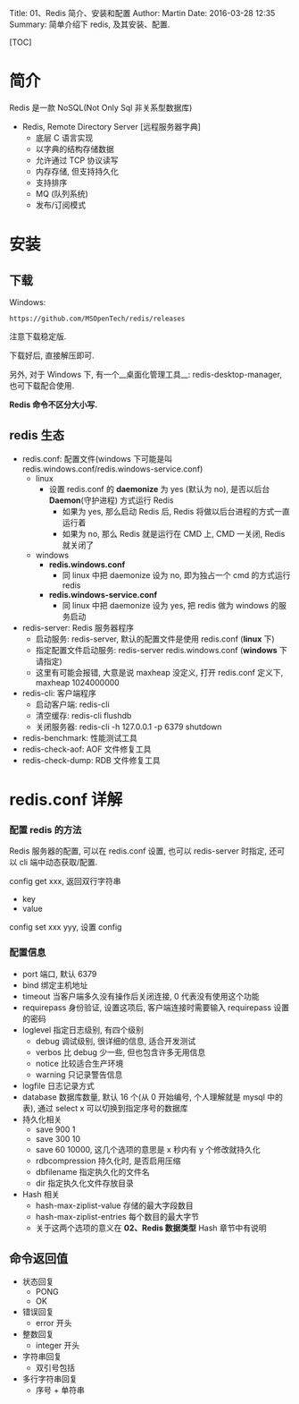 Title: 01、Redis 简介、安装和配置
Author: Martin
Date: 2016-03-28 12:35
Summary: 简单介绍下 redis, 及其安装、配置.

[TOC]

# 简介
Redis 是一款 NoSQL(Not Only Sql 非关系型数据库)

- Redis, Remote Directory Server \[远程服务器字典\]
    + 底层 C 语言实现
    + 以字典的结构存储数据
    + 允许通过 TCP 协议读写
    + 内存存储, 但支持持久化
    + 支持排序
    + MQ (队列系统)
    + 发布/订阅模式

# 安装
## 下载
Windows:

```
https://github.com/MSOpenTech/redis/releases
```

注意下载稳定版.

下载好后, 直接解压即可.

另外, 对于 Windows 下, 有一个__桌面化管理工具__: redis-desktop-manager, 也可下载配合使用.

__Redis 命令不区分大小写.__

## redis 生态

- redis.conf: 配置文件(windows 下可能是叫 redis.windows.conf/redis.windows-service.conf)
    + linux
        * 设置 redis.conf 的 __daemonize__ 为 yes (默认为 no), 是否以后台 __Daemon__(守护进程) 方式运行 Redis
            - 如果为 yes, 那么启动 Redis 后, Redis 将做以后台进程的方式一直运行着
            - 如果为 no, 那么 Redis 就是运行在 CMD 上, CMD 一关闭, Redis 就关闭了
    + windows
        * __redis.windows.conf__
            - 同 linux 中把 daemonize 设为 no, 即为独占一个 cmd 的方式运行 redis
        * __redis.windows-service.conf__
            - 同 linux 中把 daemonize 设为 yes, 把 redis 做为 windows 的服务启动
- redis-server: Redis 服务器程序
    + 启动服务: redis-server, 默认的配置文件是使用 redis.conf (__linux__ 下)
    + 指定配置文件启动服务: redis-server redis.windows.conf (__windows__ 下请指定)
    + 这里有可能会报错, 大意是说 maxheap 没定义, 打开 redis.conf 定义下, maxheap 1024000000
- redis-cli: 客户端程序
    + 启动客户端: redis-cli
    + 清空缓存: redis-cli flushdb
    + 关闭服务器: redis-cli -h 127.0.0.1 -p 6379 shutdown
- redis-benchmark: 性能测试工具
- redis-check-aof: AOF 文件修复工具
- redis-check-dump: RDB 文件修复工具

# redis.conf 详解
### 配置 redis 的方法
Redis 服务器的配置, 可以在 redis.conf 设置, 也可以 redis-server 时指定, 还可以 cli 端中动态获取/配置.

config get xxx, 返回双行字符串

- key
- value

config set xxx yyy, 设置 config

### 配置信息
- port 端口, 默认 6379
- bind 绑定主机地址
- timeout 当客户端多久没有操作后关闭连接, 0 代表没有使用这个功能
- requirepass 身份验证, 设置这项后, 客户端连接时需要输入 requirepass 设置的密码
- loglevel 指定日志级别, 有四个级别
    + debug 调试级别, 很详细的信息, 适合开发测试
    + verbos 比 debug 少一些, 但也包含许多无用信息
    + notice 比较适合生产环境
    + warning 只记录警告信息
- logfile 日志记录方式
- database 数据库数量, 默认 16 个(从 0 开始编号, 个人理解就是 mysql 中的表), 通过 select x 可以切换到指定序号的数据库
- 持久化相关
    + save 900 1
    + save 300 10
    + save 60 10000, 这几个选项的意思是 x 秒内有 y 个修改就持久化
    + rdbcompression 持久化时, 是否启用压缩
    + dbfilename 指定执久化的文件名
    + dir 指定执久化文件存放目录
- Hash 相关
    + hash-max-ziplist-value 存储的最大字段数目
    + hash-max-ziplist-entries 每个数目的最大字节
    + 关于这两个选项的意义在 __02、Redis 数据类型__ Hash 章节中有说明


## 命令返回值
- 状态回复
    + PONG
    + OK
- 错误回复
    + error 开头
- 整数回复
    + integer 开头
- 字符串回复
    + 双引号包括
- 多行字符串回复
    + 序号 \+ 单符串
